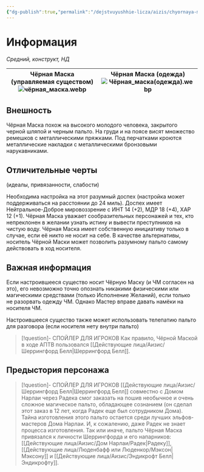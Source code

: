 ```yaml
---
{"dg-publish":true,"permalink":"/dejstvuyushhie-licza/aizis/chyornaya-maska/","dgPassFrontmatter":true}
---
```


# Информация

*Средний, конструкт, НД* 

| Чёрная Маска (управляемая существом)<br>![чёрная_маска.webp](/img/user/%D1%87%D1%91%D1%80%D0%BD%D0%B0%D1%8F_%D0%BC%D0%B0%D1%81%D0%BA%D0%B0.webp) | Чёрная Маска (одежда)<br>![Чёрная_маска(одежда).webp](/img/user/%D0%A7%D1%91%D1%80%D0%BD%D0%B0%D1%8F_%D0%BC%D0%B0%D1%81%D0%BA%D0%B0(%D0%BE%D0%B4%D0%B5%D0%B6%D0%B4%D0%B0).webp) |
| -------------------------------------------------------------- | ------------------------------------------------------- |
## Внешность
Чёрная Маска похож на высокого молодого человека, закрытого черной шляпой и черным пальто. На груди и на поясе висят множество ремешков с металлическими пряжками. Под перчатками кроются металлические накладки с металлическими бронзовыми нарукавниками.
## Отличительные черты
(идеалы, привязанности, слабости)

Необходима настройка на этот разумный доспех (настройка может поддерживаться на расстоянии до 24 миль). Доспех имеет Нейтральное-Доброе мировоззрение с ИНТ 14 (+2), МДР 18 (+4), ХАР 12 (+1). Чёрная Маска уважает сообразительных персонажей и тех, кто непреклонен в желании узнать истину и вывести преступников на чистую воду.
Чёрная Маска имеет собственную инициативу только в случае, если её никто не носит на себе. В качестве альтернативы, носитель Чёрной Маски может позволить разумному пальто самому действовать в ход носителя.

## Важная информация
Если настроившееся существо носит Чёрную Маску (и ЧМ согласен на это), его невозможно точно опознать никакими физическими или магическими средствами (только Исполнение Желаний), если только не разорвать одежду ЧМ.
Однако Мастер вправе давать намёки на носителя ЧМ.

Настроившееся существо также может использовать телепатию пальто для разговора (если носителя нету внутри пальто)
> [!question]- СПОЙЛЕР ДЛЯ ИГРОКОВ
> Как правило, Чёрной Маской в ходе АПТВ пользовался [[Действующие лица/Аизис/Шеррингфорд Белл\|Шеррингфорд Белл]].

## Предыстория персонажа

> [!question]- СПОЙЛЕР ДЛЯ ИГРОКОВ
> [[Действующие лица/Аизис/Шеррингфорд Белл\|Шеррингфорд Белл]] совместно с Домом Нарлаи через Радека смог заказать на пошив необычное и очень сложное магическое пальто, обладающее сознанием (он сделал этот заказ в 12 лет, когда Радек еще был сотрудником Дома).
> Тайна изготовления этого пальто остается среди лучших эльфов-мастеров Дома Нарлаи. И, к сожалению, даже Радек не знает процесса изготовления.
> Так или иначе, пальто Чёрная Маска привязался к личности Шеррингфорда и его напарников: [[Действующие лица/Аизис/Дом Нарлаи/Радек\|Радеку]], [[Действующие лица/Люденбафф или Люденкор/Мэксон\|Мэксону]] и [[Действующие лица/Аизис/Эндикрофт Белл\|Эндикрофту]]. 